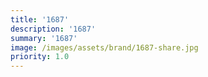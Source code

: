 ```yaml
---
title: '1687'
description: '1687'
summary: '1687'
image: /images/assets/brand/1687-share.jpg
priority: 1.0
---
```

